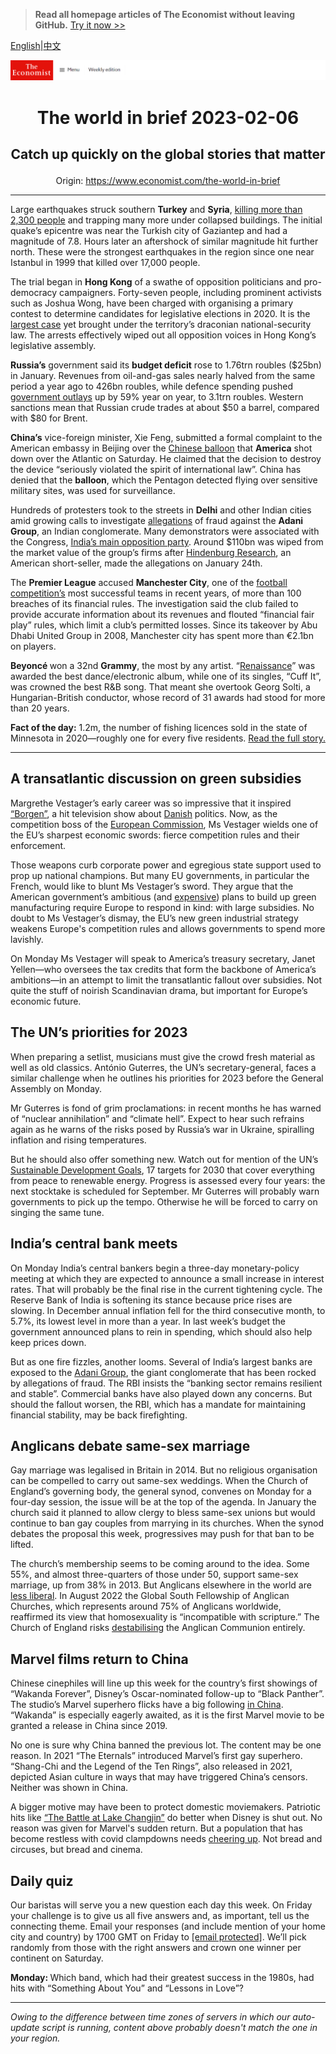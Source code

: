 > **Read all homepage articles of The Economist without leaving GitHub.** [Try it now >>](https://arielherself.github.io/te)

[English](https://github.com/arielherself/espresso/blob/main/README.md)|[中文](https://github-com.translate.goog/arielherself/espresso/blob/main/README.md?_x_tr_sl=en&_x_tr_tl=zh-CN&_x_tr_hl=zh-CN&_x_tr_pto=wapp)



![The Economist](menubar.png)

# <p align="center">The world in brief 2023-02-06</p>

## <p align="center">Catch up quickly on the global stories that matter</p>

<p align="center">Origin: <a href="https://www.economist.com/the-world-in-brief">https://www.economist.com/the-world-in-brief</a><hr>

Large earthquakes struck southern <strong>Turkey</strong> and <strong>Syria</strong>, [killing more than 2,300 people](https://www.economist.com/international/2023/02/06/massive-earthquakes-in-turkey-and-northern-syria-kill-thousands) and trapping many more under collapsed buildings. The initial quake’s epicentre was near the Turkish city of Gaziantep and had a magnitude of 7.8. Hours later an aftershock of similar magnitude hit further north. These were the strongest earthquakes in the region since one near Istanbul in 1999 that killed over 17,000 people.

The trial began in <strong>Hong Kong</strong> of a swathe of opposition politicians and pro-democracy campaigners. Forty-seven people, including prominent activists such as Joshua Wong, have been charged with organising a primary contest to determine candidates for legislative elections in 2020. It is the [largest case](https://www.economist.com/china/2021/01/07/hong-kong-arrests-dozens-of-pro-democracy-activists) yet brought under the territory’s draconian national-security law. The arrests effectively wiped out all opposition voices in Hong Kong’s legislative assembly.

<strong>Russia’s</strong> government said its <strong>budget deficit</strong> rose to 1.76trn roubles ($25bn) in January. Revenues from oil-and-gas sales nearly halved from the same period a year ago to 426bn roubles, while defence spending pushed [government outlays](https://www.economist.com/europe/2023/02/04/russias-technocrats-keep-funds-flowing-for-vladimir-putins-war) up by 59% year on year, to 3.1trn roubles. Western sanctions mean that Russian crude trades at about $50 a barrel, compared with $80 for Brent.

<strong>China’s</strong> vice-foreign minister, Xie Feng, submitted a formal complaint to the American embassy in Beijing over the [Chinese balloon](https://www.economist.com/china/2023/02/03/how-a-balloon-burst-sino-american-talks) that <strong>America</strong> shot down over the Atlantic on Saturday. He claimed that the decision to destroy the device “seriously violated the spirit of international law”. China has denied that the <strong>balloon</strong>, which the Pentagon detected flying over sensitive military sites, was used for surveillance. 

Hundreds of protesters took to the streets in <strong>Delhi</strong> and other Indian cities amid growing calls to investigate [allegations](https://www.economist.com/business/2023/02/01/what-next-for-gautam-adanis-embattled-empire) of fraud against the <strong>Adani Group</strong>, an Indian conglomerate. Many demonstrators were associated with the Congress, [India’s main opposition party](https://www.economist.com/asia/2022/10/06/indias-congress-party-seems-determined-to-prove-its-critics-right). Around $110bn was wiped from the market value of the group’s firms after [Hindenburg Research](https://www.economist.com/business/2023/02/02/hindenburg-research-attacker-of-the-adani-empire), an American short-seller, made the allegations on January 24th.

The <strong>Premier League</strong> accused <strong>Manchester City</strong>, one of the [football competition’s](https://www.economist.com/graphic-detail/2022/09/02/footballs-transfer-window-shows-the-premier-leagues-growing-clout) most successful teams in recent years, of more than 100 breaches of its financial rules. The investigation said the club failed to provide accurate information about its revenues and flouted “financial fair play” rules, which limit a club’s permitted losses. Since its takeover by Abu Dhabi United Group in 2008, Manchester city has spent more than €2.1bn on players.

<strong>Beyoncé </strong>won a 32nd <strong>Grammy</strong>, the most by any artist. “[Renaissance](https://www.economist.com/culture/2022/08/01/renaissance-is-a-clever-crowd-pleasing-pop-album)” was awarded the best dance/electronic album, while one of its singles, “Cuff It”, was crowned the best R&amp;B song. That meant she overtook Georg Solti, a Hungarian-British conductor, whose record of 31 awards had stood for more than 20 years.

<strong>Fact of the day:</strong> 1.2m, the number of fishing licences sold in the state of Minnesota in 2020—roughly one for every five residents. [Read the full story.](https://www.economist.com/united-states/2023/02/02/the-sport-of-ice-fishing-is-being-transformed-by-technology)

----------

## A transatlantic discussion on green subsidies

Margrethe Vestager’s early career was so impressive that it inspired [“Borgen”](https://www.economist.com/europe/2022/05/14/borgen-returns-after-a-decade-to-a-pessimistic-europe), a hit television show about [Danish](https://www.economist.com/prospero/2012/12/19/taking-over-the-world) politics. Now, as the competition boss of the [European Commission](https://www.economist.com/charlemagnes-notebook/2019/05/28/why-margrethe-vestager-ticks-all-the-boxes), Ms Vestager wields one of the EU’s sharpest economic swords: fierce competition rules and their enforcement.  
  
 Those weapons curb corporate power and egregious state support used to prop up national champions. But many EU governments, in particular the French, would like to blunt Ms Vestager’s sword. They argue that the American government’s ambitious (and [expensive](https://www.economist.com/briefing/2023/02/02/americas-government-is-spending-lavishly-to-revive-manufacturing)) plans to build up green manufacturing require Europe to respond in kind: with large subsidies. No doubt to Ms Vestager’s dismay, the EU’s new green industrial strategy weakens Europe&#x27;s competition rules and allows governments to spend more lavishly. 

On Monday Ms Vestager will speak to America’s treasury secretary, Janet Yellen—who oversees the tax credits that form the backbone of America’s ambitions—in an attempt to limit the transatlantic fallout over subsidies. Not quite the stuff of noirish Scandinavian drama, but important for Europe’s economic future.

## The UN’s priorities for 2023

When preparing a setlist, musicians must give the crowd fresh material as well as old classics. António Guterres, the UN’s secretary-general, faces a similar challenge when he outlines his priorities for 2023 before the General Assembly on Monday. 

Mr Guterres is fond of grim proclamations: in recent months he has warned of “nuclear annihilation” and “climate hell”. Expect to hear such refrains again as he warns of the risks posed by Russia’s war in Ukraine, spiralling inflation and rising temperatures. 

But he should also offer something new. Watch out for mention of the UN’s [Sustainable Development Goals](https://www.economist.com/international/2015/03/26/unsustainable-goals), 17 targets for 2030 that cover everything from peace to renewable energy. Progress is assessed every four years: the next stocktake is scheduled for September. Mr Guterres will probably warn governments to pick up the tempo. Otherwise he will be forced to carry on singing the same tune.

## India’s central bank meets

On Monday India’s central bankers begin a three-day monetary-policy meeting at which they are expected to announce a small increase in interest rates. That will probably be the final rise in the current tightening cycle. The Reserve Bank of India is softening its stance because price rises are slowing. In December annual inflation fell for the third consecutive month, to 5.7%, its lowest level in more than a year. In last week’s budget the government announced plans to rein in spending, which should also help keep prices down. 

But as one fire fizzles, another looms. Several of India’s largest banks are exposed to the [Adani Group](https://www.economist.com/business/2023/02/01/what-next-for-gautam-adanis-embattled-empire), the giant conglomerate that has been rocked by allegations of fraud. The RBI insists the “banking sector remains resilient and stable”. Commercial banks have also played down any concerns. But should the fallout worsen, the RBI, which has a mandate for maintaining financial stability, may be back firefighting.

## Anglicans debate same-sex marriage

Gay marriage was legalised in Britain in 2014. But no religious organisation can be compelled to carry out same-sex weddings. When the Church of England’s governing body, the general synod, convenes on Monday for a four-day session, the issue will be at the top of the agenda. In January the church said it planned to allow clergy to bless same-sex unions but would continue to ban gay couples from marrying in its churches. When the synod debates the proposal this week, progressives may push for that ban to be lifted.

The church’s membership seems to be coming around to the idea. Some 55%, and almost three-quarters of those under 50, support same-sex marriage, up from 38% in 2013. But Anglicans elsewhere in the world are [less liberal](https://www.economist.com/britain/2016/01/15/justin-welby-just-about-manages-to-hold-together-the-anglican-communion). In August 2022 the Global South Fellowship of Anglican Churches, which represents around 75% of Anglicans worldwide, reaffirmed its view that homosexuality is “incompatible with scripture.” The Church of England risks [destabilising](https://www.economist.com/britain/2016/01/15/justin-welby-just-about-manages-to-hold-together-the-anglican-communion) the Anglican Communion entirely.

## Marvel films return to China

Chinese cinephiles will line up this week for the country’s first showings of “Wakanda Forever”, Disney’s Oscar-nominated follow-up to “Black Panther”. The studio’s Marvel superhero flicks have a big following [in China](https://www.economist.com/china/2019/05/02/avengers-endgame-has-been-an-unusual-hit-in-china). “Wakanda” is especially eagerly awaited, as it is the first Marvel movie to be granted a release in China since 2019.

No one is sure why China banned the previous lot. The content may be one reason. In 2021 “The Eternals” introduced Marvel’s first gay superhero. “Shang-Chi and the Legend of the Ten Rings”, also released in 2021, depicted Asian culture in ways that may have triggered China’s censors. Neither was shown in China.

A bigger motive may have been to protect domestic moviemakers. Patriotic hits like [“The Battle at Lake Changjin”](https://www.economist.com/china/2022/01/22/how-chinese-propaganda-films-became-watchable) do better when Disney is shut out. No reason was given for Marvel&#x27;s sudden return. But a population that has become restless with covid clampdowns needs [cheering up](https://www.economist.com/china/2023/01/25/china-is-trying-to-win-over-westerners-and-private-firms). Not bread and circuses, but bread and cinema.

## Daily quiz

Our baristas will serve you a new question each day this week. On Friday your challenge is to give us all five answers and, as important, tell us the connecting theme. Email your responses (and include mention of your home city and country) by 1700 GMT on Friday to [<span class="__cf_email__" data-cfemail="5b0a2e32211e282b293e2828341b3e383435343632282f75383436">[email&#160;protected]</span>](https://mail.google.com/mail/?view=cm&amp;fs=1&amp;tf=1&amp;to=QuizEspresso@economist.com). We’ll pick randomly from those with the right answers and crown one winner per continent on Saturday.

<strong>Monday: </strong>Which band, which had their greatest success in the 1980s, had hits with “Something About You” and “Lessons in Love”?

----------

*Owing to the difference between time zones of servers in which our auto-update script is running, content above probably doesn't match the one in your region.*
